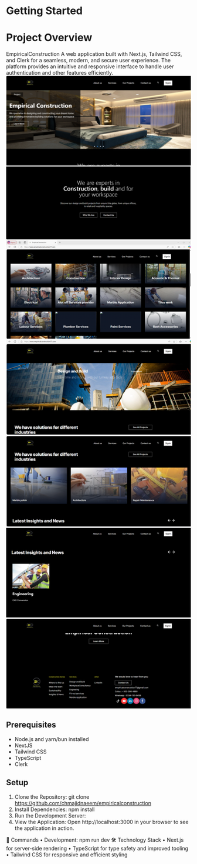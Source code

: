 
# Getting Started

# Project Overview 


EmpiricalConstruction
A web application built with Next.js, Tailwind CSS, and Clerk for a seamless, modern, and secure user experience. The platform provides an intuitive and responsive interface to handle user authentication and other features efficiently.
![Project snip 1](image1.png)
![Project snip 2](image2.png)
![Project snip 2](image3.png)
![Project snip 4](image4.png)
![Project snip 5](image5.png)
![Project snip 5](image6.png)
![Project snip 5](image7.png)

## Prerequisites
- Node.js and yarn/bun installed
- NextJS
- Tailwind CSS
- TypeScript
- Clerk

## Setup
1.	Clone the Repository:
git clone https://github.com/chmajidnaeem/empiricalconstruction 
2.	Install Dependencies: npm install
3.	Run the Development Server:
4.	View the Application:
Open http://localhost:3000 in your browser to see the application in action.

🔧 Commands
•	Development: npm run dev
🛠️ Technology Stack
•	Next.js for server-side rendering
•	TypeScript for type safety and improved tooling
•	Tailwind CSS for responsive and efficient styling




